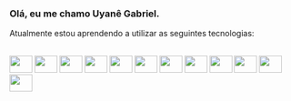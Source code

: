 ### Olá, eu me chamo Uyanê Gabriel.

Atualmente estou aprendendo a utilizar as seguintes tecnologias:
<div align="rigth" valign="top"><br>
  <img align="rigth"  height="30" width="40" src="https://cdn.jsdelivr.net/gh/devicons/devicon/icons/fedora/fedora-original.svg" width="40" height="40"/>
  <img align="rigth"  height="30" width="40" src="https://cdn.jsdelivr.net/gh/devicons/devicon/icons/c/c-original.svg"width="40" height="40"/>
  <img align="rigth"  height="30" width="40" src="https://cdn.jsdelivr.net/gh/devicons/devicon/icons/debian/debian-original.svg">
  <img align="rigth"  height="30" width="40" src="https://cdn.jsdelivr.net/gh/devicons/devicon/icons/bash/bash-original.svg">
  <img align="rigth"  height="30" width="40" src="https://cdn.jsdelivr.net/gh/devicons/devicon/icons/firefox/firefox-original.svg">
  <img align="rigth"  height="30" width="40" src="https://cdn.jsdelivr.net/gh/devicons/devicon/icons/gcc/gcc-original.svg">
  <img align="rigth"  height="30" width="40" src="https://cdn.jsdelivr.net/gh/devicons/devicon/icons/git/git-original.svg">
  <img align="rigth"  height="30" width="40" src="https://cdn.jsdelivr.net/gh/devicons/devicon/icons/linux/linux-original.svg">
  <img align="rigth"  height="30" width="40" src="https://cdn.jsdelivr.net/gh/devicons/devicon/icons/python/python-original.svg">
  <img align="rigth"  height="30" width="40" src="https://cdn.jsdelivr.net/gh/devicons/devicon/icons/ubuntu/ubuntu-plain.svg">
  <img align="rigth"  height="30" width="40" src="https://cdn.jsdelivr.net/gh/devicons/devicon/icons/vim/vim-original.svg">
  <img align="rigth"  height="30" width="40" src="https://cdn.jsdelivr.net/gh/devicons/devicon/icons/vscode/vscode-original.svg">
</div><br>

